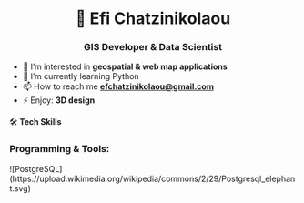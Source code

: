 <h1 align="center">👋 Efi Chatzinikolaou</h1>
<h3 align="center">GIS Developer & Data Scientist</h3>

<p></p>

- 👀 I’m interested in **geospatial & web map applications**
- 🌱 I’m currently learning Python
- 📫 How to reach me **efchatzinikolaou@gmail.com**
- ⚡ Enjoy: **3D design** 
  
🛠️ **Tech Skills**
<h3 align="left">Programming & Tools:</h3>
![PostgreSQL](https://upload.wikimedia.org/wikipedia/commons/2/29/Postgresql_elephant.svg)



<!---
efchatzinikolaou/efchatzinikolaou is a ✨ special ✨ repository because its `README.md` (this file) appears on your GitHub profile.
You can click the Preview link to take a look at your changes.
--->

